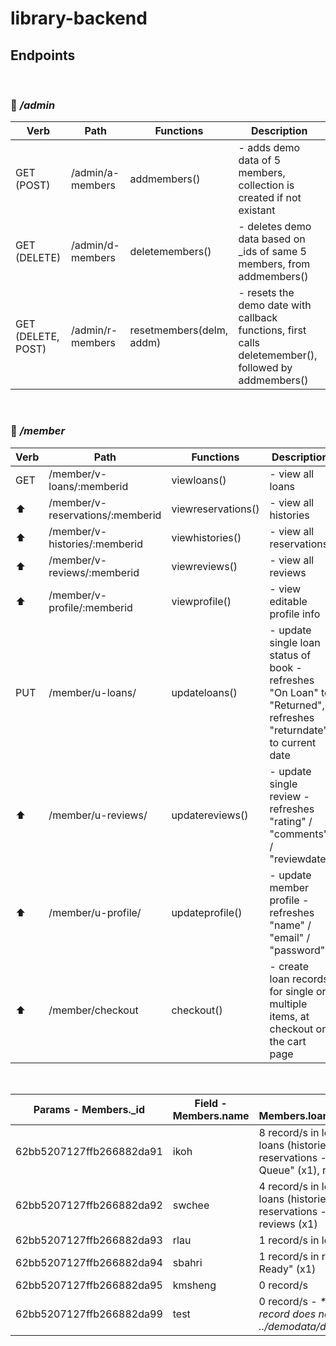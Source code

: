 # library-backend

## Endpoints

&nbsp;

### 🚩 _/admin_

| Verb               | Path             | Functions                | Description                                                                                          |
| ------------------ | ---------------- | ------------------------ | ---------------------------------------------------------------------------------------------------- |
| GET (POST)         | /admin/a-members | addmembers()             | - adds demo data of 5 members, collection is created if not existant                                 |
| GET (DELETE)       | /admin/d-members | deletemembers()          | - deletes demo data based on \_ids of same 5 members, from addmembers()                              |
| GET (DELETE, POST) | /admin/r-members | resetmembers(delm, addm) | - resets the demo date with callback functions, first calls deletemember(), followed by addmembers() |

&nbsp;
&nbsp;

### 🚩 _/member_

| Verb | Path                             | Functions          | Description                                                                                                     | Comments           |
| ---- | -------------------------------- | ------------------ | --------------------------------------------------------------------------------------------------------------- | ------------------ |
| GET  | /member/v-loans/:memberid        | viewloans()        | - view all loans                                                                                                |                    |
| ⬆️   | /member/v-reservations/:memberid | viewreservations() | - view all histories                                                                                            |                    |
| ⬆️   | /member/v-histories/:memberid    | viewhistories()    | - view all reservations                                                                                         |                    |
| ⬆️   | /member/v-reviews/:memberid      | viewreviews()      | - view all reviews                                                                                              |                    |
| ⬆️   | /member/v-profile/:memberid      | viewprofile()      | - view editable profile info                                                                                    | - Unhashing on pwd |
| PUT  | /member/u-loans/                 | updateloans()      | - update single loan status of book - refreshes "On Loan" to "Returned", refreshes "returndate" to current date | - In Progress      |
| ⬆️   | /member/u-reviews/               | updatereviews()    | - update single review - refreshes "rating" / "comments" / "reviewdate"                                         | - In Progress      |
| ⬆️   | /member/u-profile/               | updateprofile()    | - update member profile - refreshes "name" / "email" / "password"                                               | - Hashing on pwd   |
| ⬆️   | /member/checkout                 | checkout()         | - create loan records for single or multiple items, at checkout on the cart page                                |                    |

&nbsp;
&nbsp;

| Params - Members.\_id    | Field - Members.name | Field - Members.loans/reservations/reviews                                                                                                  |
| ------------------------ | -------------------- | ------------------------------------------------------------------------------------------------------------------------------------------- |
| 62bb5207127ffb266882da91 | ikoh                 | 8 record/s in loans - "On Loan" (x2), loans (histories) - "Returned" (x2), reservations - "Pickup Ready (x1), "In Queue" (x1), reviews (x2) |
| 62bb5207127ffb266882da92 | swchee               | 4 record/s in loans - "On Loan" (x1), loans (histories) - "Returned" (x1), reservations - "In Queue" (x1), reviews (x1)                     |
| 62bb5207127ffb266882da93 | rlau                 | 1 record/s in loans - "On Loan" (x1)                                                                                                        |
| 62bb5207127ffb266882da94 | sbahri               | 1 record/s in reservations - "Pickup Ready" (x1)                                                                                            |
| 62bb5207127ffb266882da95 | kmsheng              | 0 record/s                                                                                                                                  |
| 62bb5207127ffb266882da99 | test                 | 0 record/s - _\*\*\* This particular record does not exist in ../demodata/dd-members.json_                                                  |
